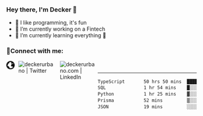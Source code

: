 
### Hey there, I'm Decker 👋

- 🌟 I like programming, it's fun
- 🔭 I’m currently working on a Fintech
- 🌱 I’m currently learning everything 🤣

### 📱Connect with me:

[<img align="left" alt="deckerurbano.com" width="22px" src="https://raw.githubusercontent.com/iconic/open-iconic/master/svg/globe.svg" style="margin-right: 10px;" />](https://deckerurbano.com)
[<img align="left" alt="deckerurbano | Twitter" width="100px" src="https://img.shields.io/badge/twitter-%231DA1F2.svg?&style=for-the-badge&logo=twitter&logoColor=white" style="margin-right: 10px;" />](https://twitter.com/deckerurbano)
[<img align="left" alt="deckerurbano.com | LinkedIn" width="100px" src="https://img.shields.io/badge/linkedin-%230077B5.svg?&style=for-the-badge&logo=linkedin&logoColor=white" />](https://linkedin.com/in/deckerurbano)

<br/>

---

<div style="text-align: center;">
<!--START_SECTION:waka-->

```txt
TypeScript       50 hrs 50 mins  ██████████████████████▓░░   91.12 %
SQL              1 hr 54 mins    █░░░░░░░░░░░░░░░░░░░░░░░░   03.42 %
Python           1 hr 25 mins    ▓░░░░░░░░░░░░░░░░░░░░░░░░   02.54 %
Prisma           52 mins         ▒░░░░░░░░░░░░░░░░░░░░░░░░   01.55 %
JSON             19 mins         ░░░░░░░░░░░░░░░░░░░░░░░░░   00.58 %
```

<!--END_SECTION:waka-->
</div>
